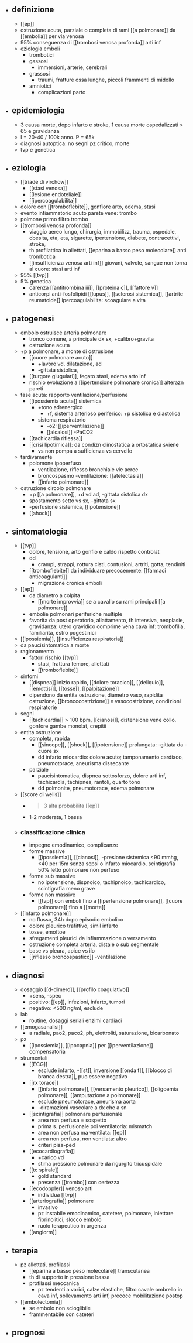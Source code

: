 - ## definizione
	- [[ep]]
	- ostruzione acuta, parziale o completa di rami [[a polmonare]] da [[embolia]] per via venosa
	- 95% conseguenza di [[trombosi venosa profonda]] arti inf
	- eziologia emboli
		- trombotici
		- gassosi
			- immersioni, arterie, cerebrali
		- grassosi
			- traumi, fratture ossa lunghe, piccoli frammenti di midollo
		- amniotici
			- complicazioni parto
- ## epidemiologia
	- 3 causa morte, dopo infarto e stroke, 1 causa morte ospedalizzati > 65 e gravidanza
	- I = 20-40 / 100k anno. P = 65k
	- diagnosi autoptica: no segni pz critico, morte
	- tvp e genetica
- ## eziologia
	- [[triade di virchow]]
		- [[stasi venosa]]
		- [[lesione endoteliale]]
		- [[ipercoagulabilita]]
	- dolore con [[tromboflebite]], gonfiore arto, edema, stasi
	- evento infiammatorio acuto parete vene: trombo
	- polmone primo filtro trombo
	- [[trombosi venosa profonda]]
		- viaggio aereo lungo, chirurgia, immobilizz, trauma, ospedale, obesita, eta, eta, sigarette, ipertensione, diabete, contracettivi, stroke,
		- th profilattica in allettati, [[eparina a basso peso molecolare]] anti trombotica
		- [[insufficienza venosa arti inf]] giovani, valvole, sangue non torna al cuore: stasi arti inf
	- 95% [[tvp]]
	- 5% genetica
		- carenza [[antitrombina iii]], [[proteina c]], [[fattore v]]
		- anticorpi anti-fosfolipidi [[lupus]], [[sclerosi sistemica]], [[artrite reumatoide]] ipercoagulabilita: scoagulare a vita
- ## patogenesi
	- embolo ostruisce arteria polmonare
		- tronco comune, a principale dx sx, +calibro+gravita
		- ostruzione acuta
	- +p a polmonare, a monte di ostrusione
		- [[cuore polmonare acuto]]
			- +lavoro vd, dilatazione, ad
			- -gittata sistolica, 
		- [[turgore giugulari]], fegato stasi, edema arto inf
		- rischio evoluzione a [[ipertensione polmonare cronica]] alterazn pareti
	- fase acuta: rapporto ventilazione/perfusione
		- [[ipossiemia acuta]] sistemica
			- +tono adrenergico
				- +f, sistema arterioso periferico: +p sistolica e diastolica
			- sistema respiratorio
				- -o2: [[iperventilazione]]
				- [[alcalosi]] -PaCO2
		- [[tachicardia riflessa]]
		- [[crisi lipotimica]]: da condizn clinostatica a ortostatica sviene
			- vs non pompa a sufficienza vs cervello
	- tardivamente
		- polomone ipoperfuso
			- ventilazione, riflesso bronchiale vie aeree
			- broncospasmo -ventilazione: [[atelectasia]]
			- [[infarto polmonare]]
	- ostruzione circolo polmonare
		- +p [[a polmonare]], +d vd ad, -gittata sistolica dx
		- spostamento setto vs sx, -gittata sx
		- -perfusione sistemica, [[ipotensione]]
		- [[shock]]
- ## sintomatologia
	- [[tvp]]
		- dolore, tensione, arto gonfio e caldo rispetto controlat
		- dd
			- crampi, strappi, rottura cisti, contusioni, artriti, gotta, tendiniti
		- [[tromboflebite]] da individuare precocemente: [[farmaci anticoagulanti]]
			- migrazione cronica emboli
	- [[ep]]
		- da diametro a colpita
			- [[morte improvvia]] se a cavallo su rami principali [[a polmonare]]
		- embolie polmonari periferiche multiple
		- favorita da post operatorio, allattamento, th intensiva, neoplasie, gravidanza: utero gravidico comprime vena cava inf: trombofilia, familiarita, estro pogestinici
	- [[ipossiemia]], [[insufficienza respiratoria]]
	- da paucisintomatica a morte
	- ragionamento
		- fattori rischio [[tvp]]
			- stasi, frattura femore, allettati
			- [[tromboflebite]]
	- sintomi
		- [[dispnea]] inizio rapido, [[dolore toracico]], [[deliquio]], [[emottisi]], [[tosse]], [[palpitazione]]
		- dipendono da entita ostruzione, diametro vaso, rapidita ostruzione, [[broncocostrizione]] e vasocostrizione, condizioni respiratorie
	- segni
		- [[tachicardia]] > 100 bpm, [[cianosi]], distensione vene collo, gonfore gambe monolat, crepitii
	- entita ostruzione
		- completa, rapida
			- [[sincope]], [[shock]], [[ipotensione]] prolungata: -gittata da -cuore sx
			- dd infarto miocardio: dolore acuto; tamponamento cardiaco, pneumotorace, aneurisma dissecante
		- parziale
			- paucisintomatica, dispnea sottosforzo, dolore arti inf, tachicardia, tachipnea, rantoli, quarto tono
			- dd polmonite, pneumotorace, edema polmonare
	- [[score di wells]]
		- >3 alta probabilita [[ep]]
		- 1-2 moderata, 1 bassa
	- ### classificazione clinica
		- impegno emodinamico, complicanze
		- forme massive
			- [[ipossiemia]], [[cianosi]], -presione sistemica <90 mmhg, <40 per 15m senza sepsi o infarto miocardio. scintigrafia 50% letto polmonare non perfuso
		- forme sub massive
			- no ipotensione, dispnoico, tachipnoico, tachicardico, scintigrafia meno grave
		- forme non massive
			- [[tvp]] con emboli fino a [[ipertensione polmonare]], [[cuore polmonare]] fino a [[morte]]
	- [[infarto polmonare]]
		- no flusso, 34h dopo episodio embolico
		- dolore pleurico trafittivo, simil infarto
		- tosse, emoftoe
		- sfregamenti pleurici da infiammazione o versamento
		- ostruzione completa arteria, distale o sub segmentale
		- base vs pleura, apice vs ilo
		- [[riflesso broncospastico]] -ventilazione
- ## diagnosi
	- dosaggio [[d-dimero]], [[profilo coagulativo]]
		- +sens, -spec
		- positivo: [[ep]], infezioni, infarto, tumori
		- negativo: <500 ng/ml, esclude
	- lab
		- routine, dosaggi seriali enzimi cardiaci
	- [[emogasanalisi]]
		- a radiale, pao2, paco2, ph, elettroliti, saturazione, bicarbonato
	- pz
		- [[ipossiemia]], [[ipocapnia]] per [[iperventilazione]] compensatoria
	- strumentali
		- [[ECG]]
			- esclude infarto, -[[st]], inversione [[onda t]], [[blocco di branca destra]], puo essere negativo
		- [[rx torace]]
			- [[infarto polmonare]], [[versamento pleurico]], [[oligoemia polmonare]], [[amputazione a polmonare]]
			- esclude pneumotorace, aneurisma aorta
			- -diramazioni vascolare a dx che a sn
		- [[scintigrafia]] polmonare perfusionale
			- area non perfusa = sospetto
			- prima s. perfusionale poi ventilatoria: mismatch
			- area non perfusa ma ventilata: [[ep]]
			- area non perfusa, non ventilata: altro
			- criteri pisa-ped
		- [[ecocardiografia]]
			- +carico vd
			- stima pressione polmonare da rigurgito tricuspidale
		- [[tc spirale]]
			- gold standard
			- presenza [[trombo]] con certezza
		- [[ecodoppler]] venoso arti
			- individua [[tvp]]
		- [[arteriografia]] polmonare
			- invasivo
			- pz instabile emodinamico, catetere, polmonare, iniettare fibrinolitici, slocco embolo
			- ruolo terapeutico in urgenza
		- [[angiorm]]
- ## terapia
	- pz allettati, profilassi
		- [[eparina a basso peso molecolare]] transcutanea
		- th di supporto in pressione bassa
		- profilassi meccanica
			- pz tendenti a varici, calze elastiche, filtro cavale ombrello in cava inf, sollevamento arti inf, precoce mobilitazione postop
	- [[embolectomia]]
		- se embolo non scioglibile
		- frammentabile con cateteri
- ## prognosi